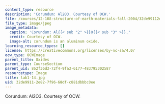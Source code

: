 ```yaml
---
content_type: resource
description: 'Corundum: Al2O3. Courtesy of OCW.'
file: /courses/12-108-structure-of-earth-materials-fall-2004/32de99112e827f9668dfc881dbbbc0ee_lab1-14.jpg
file_type: image/jpeg
image_metadata:
  caption: 'Corundum: Al{{< sub "2" >}}O{{< sub "3" >}}.'
  credit: Courtesy of OCW.
  image-alt: corundum is an aluminum oxide.
learning_resource_types: []
license: https://creativecommons.org/licenses/by-nc-sa/4.0/
ocw_type: OCWImage
parent_title: Oxides
parent_type: CourseSection
parent_uid: 862f36d3-72f4-9fa3-6177-483795302587
resourcetype: Image
title: lab1-14.jpg
uid: 32de9911-2e82-7f96-68df-c881dbbbc0ee
---
```

Corundum: Al2O3. Courtesy of OCW.